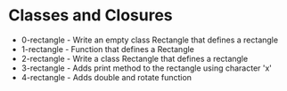 # Classes and Closures
- 0-rectangle - Write an empty class Rectangle that defines a rectangle
- 1-rectangle - Function that defines a Rectangle
- 2-rectangle - Write a class Rectangle that defines a rectangle
- 3-rectangle - Adds print method to the rectangle using character 'x'
- 4-rectangle - Adds double and rotate function
